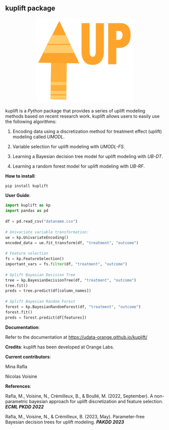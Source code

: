 
## kuplift package

<p  align="center">
  <img src="https://raw.githubusercontent.com/UData-Orange/kuplift/main/docs/source/logo.png" width="310" />
</p>


kuplift is a _Python_ package that provides a series of uplift modeling methods based on recent research work. kuplift allows users to easily use the following algorithms:

1. Encoding data using a discretization method for treatment effect (uplift) modeling called _UMODL_.
    
2.  Variable selection for uplift modeling with _UMODL-FS_.
    
3. Learning a Bayesian decision tree model for uplift modeling with _UB-DT_.
    
4.  Learning a random forest model for uplift modeling with _UB-RF_.

**How to install**:

```python
pip install kuplift
```

**User Guide**:

```python
import kuplift as kp
import pandas as pd

df = pd.read_csv("dataname.csv")

# Univariate variable transformation:
ue = kp.UnivariateEncoding()
encoded_data = ue.fit_transform(df, "treatment", "outcome")

# Feature selection
fs = kp.FeatureSelection()
important_vars = fs.filter(df, "treatment", "outcome")

# Uplift Bayesian Decision Tree
tree = kp.BayesianDecisionTree(df, "treatment", "outcome")
tree.fit()
preds = tree.predict(df[column_names])

# Uplift Bayesian Random Forest
forest = kp.BayesianRandomForest(df, "treatment", "outcome")
forest.fit()
preds = forest.predict(df[features])
```

**Documentation**:

Refer to the documentation at https://udata-orange.github.io/kuplift/

**Credits**:
kuplift has been developed at Orange Labs.

**Current contributors**:

Mina Rafla

Nicolas Voisine


**References**:

Rafla, M., Voisine, N., Crémilleux, B., & Boullé, M. (2022, September). A non-parametric bayesian approach for uplift discretization and feature selection. **_ECML PKDD 2022_**

Rafla, M., Voisine, N., & Crémilleux, B. (2023, May). Parameter-free Bayesian decision trees for uplift modeling. **_PAKDD 2023_**
